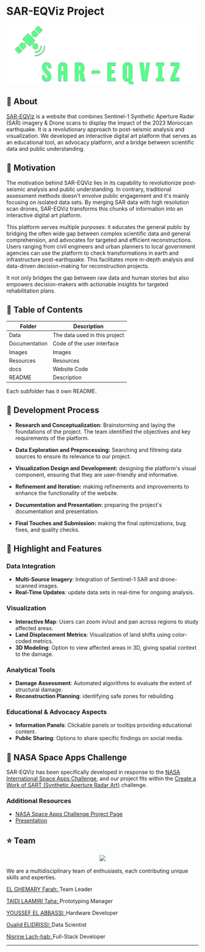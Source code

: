 # SAR-EQViz Project
<p align="center">
  <img width="500" height="" src="https://github.com/DexterTaha/SAR-EQViz/blob/main/Images/Project%20Logo.png">
</p>

## :pushpin: About
[SAR-EQViz](https://dextertaha.github.io/SAR-EQViz/index.html) is a website that combines Sentinel-1 Synthetic Aperture Radar (SAR) imagery & Drone scans to display the impact of the 2023 Moroccan earthquake. It is a revolutionary approach to post-seismic analysis and visualization. We developed an interactive digital art platform that serves as an educational tool, an advocacy platform, and a bridge between scientific data and public understanding.

## :pushpin: Motivation
The motivation behind SAR-EQViz lies in its capability to revolutionize post-seismic analysis and public understanding. In contrary, traditional assessment methods doesn't envolve public engagement and it's mainly focusing on isolated data sets. By merging SAR data with high resolution scan drones, SAR-EQViz transforms this chunks of information into an interactive digital art platform.

This platform serves multiple purposes: it educates the general public by bridging the often wide gap between complex scientific data and general comprehension, and advocates for targeted and efficient reconstructions. Users ranging from civil engineers and urban planners to local government agencies can use the platform to check transformations in earth and infrastructure post-earthquake. This facilitates more in-depth analysis and data-driven decision-making for reconstruction projects.

It not only bridges the gap between raw data and human stories but also empowers decision-makers with actionable insights for targeted rehabilitation plans.

## :pushpin: Table of Contents

| Folder        | Description      |
| ------------- |-------------|
| Data       |The data used in this project |
| Documentation     | Code of the user interface    |
| Images  |  Images     |
| Resources |   Resources    |
| docs |   Website Code  |
| README |  Description     |

Each subfolder has it own README.

## :pushpin: Development Process

- **Research and Conceptualization:** Brainstorming and laying the foundations of the project. The team identified the objectives and key requirements of the platform.

- **Data Exploration and Preprocessing:** Searching and filtreing data sources to ensure its relevance to our project.
  
- **Visualization Design and Development:** designing the platform's visual component, ensuring that they are user-friendly and informative.

- **Refinement and Iteration:** makimg refinements and improvements to enhance the functionality of the website.

- **Documentation and Presentation:** preparing the project's documentation and presentation.
  
- **Final Touches and Submission:** making the final optimizations, bug fixes, and quality checks.

## :pushpin: Highlight and Features
### Data Integration
- **Multi-Source Imagery**: Integration of Sentinel-1 SAR and drone-scanned images.
- **Real-Time Updates**: update data sets in real-time for ongoing analysis.

### Visualization
- **Interactive Map**: Users can zoom in/out and pan across regions to study affected areas.
- **Land Displacement Metrics**: Visualization of land shifts using color-coded metrics.
- **3D Modeling**: Option to view affected areas in 3D, giving spatial context to the damage.



### Analytical Tools
- **Damage Assessment**: Automated algorithms to evaluate the extent of structural damage.
- **Reconstruction Planning**: identifying safe zones for rebuilding.

### Educational & Advocacy Aspects
- **Information Panels**: Clickable panels or tooltips providing educational content.
- **Public Sharing**: Options to share specific findings on social media.

## :pushpin: NASA Space Apps Challenge
SAR-EQViz has been specifically developed in response to the [NASA International Space Apps Challenge](https://www.spaceappschallenge.org/), and our project fits within the [Create a Work of SART (Synthetic Aperture Radar Art)](https://www.spaceappschallenge.org/2023/challenges/create-a-work-of-sart-synthetic-aperture-radar-art/) challenge.
### Additional Resources

  - [NASA Space Apps Challenge Project Page](https://www.spaceappschallenge.org/2023/find-a-team/fstteam/?tab=project)
  - [Presentation](https://drive.google.com/file/d/1O9ageSt9JiPlZ7JW9TIlhPlrTv8nTnOL/view?usp=sharing)

## :star: Team
<p align="center">
  <img width="500" height="" src="https://github.com/DexterTaha/SAR-EQViz/blob/main/Images/Team%20Pic.JPG">
</p>

We are a multidisciplinary team of enthusiasts, each contributing unique skills and experties.

<a href="https://www.linkedin.com/in/farahelghemary/">EL GHEMARY Farah: </a>Team Leader

<a href="https://www.linkedin.com/in/taha-taidi-laamiri/">TAIDI LAAMIRI Taha: </a>Prototyping Manager

<a href="https://www.linkedin.com/in/youssef-el-abbassi/">YOUSSEF EL ABBASSI: </a>Hardware Developer

<a href="https://www.linkedin.com/in/oualid-elidrissi/">Oualid ELIDRISSI: </a>Data Scientist

<a href="">Nisrine Lach-hab: </a>Full-Stack Developer



--------

